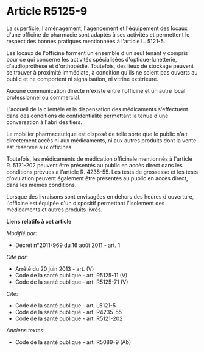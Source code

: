 # Article R5125-9

La superficie, l'aménagement, l'agencement et l'équipement des locaux d'une officine de pharmacie sont adaptés à ses
activités et permettent le respect des bonnes pratiques mentionnées à l'article L. 5121-5.

Les locaux de l'officine forment un ensemble d'un seul tenant y compris pour ce qui concerne les activités spécialisées
d'optique-lunetterie, d'audioprothèse et d'orthopédie. Toutefois, des lieux de stockage peuvent se trouver à proximité
immédiate, à condition qu'ils ne soient pas ouverts au public et ne comportent ni signalisation, ni vitrine extérieure.

Aucune communication directe n'existe entre l'officine et un autre local professionnel ou commercial.

L'accueil de la clientèle et la dispensation des médicaments s'effectuent dans des conditions de confidentialité permettant
la tenue d'une conversation à l'abri des tiers.

Le mobilier pharmaceutique est disposé de telle sorte que le public n'ait directement accès ni aux médicaments, ni aux autres
produits dont la vente est réservée aux officines.

Toutefois, les médicaments de médication officinale mentionnés à l'article R. 5121-202 peuvent être présentés au public en
accès direct dans les conditions prévues à l'article R. 4235-55. Les tests de grossesse et les tests d'ovulation peuvent
également être présentés au public en accès direct, dans les mêmes conditions.

Lorsque des livraisons sont envisagées en dehors des heures d'ouverture, l'officine est équipée d'un dispositif permettant
l'isolement des médicaments et autres produits livrés.

**Liens relatifs à cet article**

_Modifié par_:

  - Décret n°2011-969 du 16 août 2011 - art. 1

_Cité par_:

  - Arrêté du 20 juin 2013 - art. (V)
  - Code de la santé publique - art. R5125-11 (V)
  - Code de la santé publique - art. R5125-71 (V)

_Cite_:

  - Code de la santé publique - art. L5121-5
  - Code de la santé publique - art. R4235-55
  - Code de la santé publique - art. R5121-202

_Anciens textes_:

  - Code de la santé publique - art. R5089-9 (Ab)
